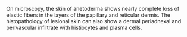 On microscopy, the skin of anetoderma shows nearly complete loss of elastic fibers in the layers of the papillary and reticular dermis. The histopathology of lesional skin can also show a dermal periadnexal and perivascular infiltrate with histiocytes and plasma cells.
